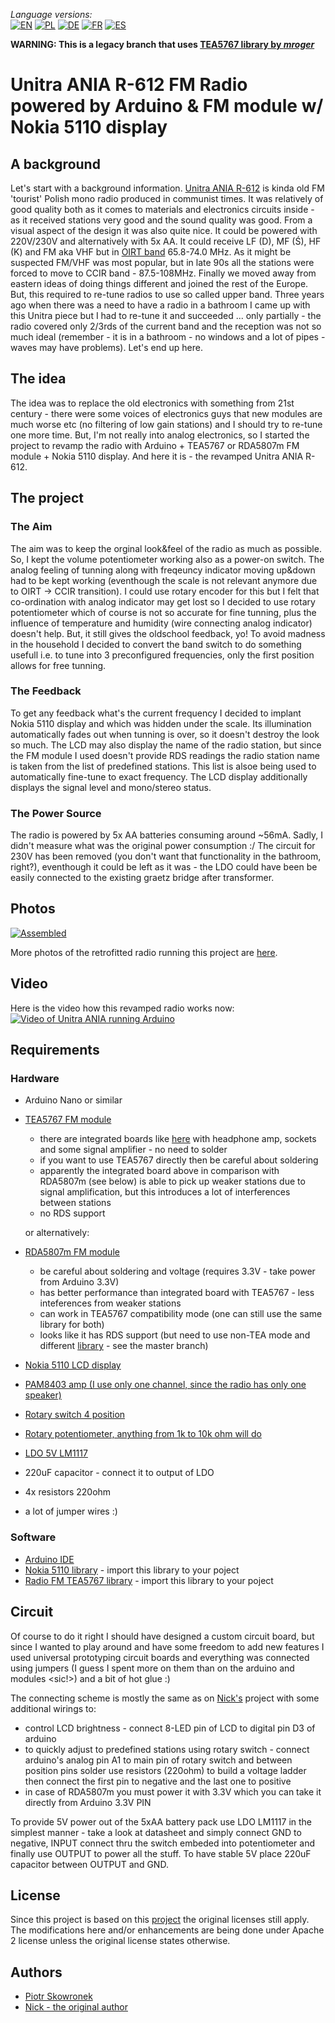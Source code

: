 _Language versions:_\
[![EN](https://github.com/pskowronek/epaper-clock-and-more/raw/master/www/flags/lang-US.png)](https://github.com/pskowronek/unitra-fm-radio-arduino) 
[![PL](https://github.com/pskowronek/unitra-fm-radio-arduino/raw/master/www/flags/lang-PL.png)](https://translate.googleusercontent.com/translate_c?sl=en&tl=pl&u=https://github.com/pskowronek/unitra-fm-radio-arduino)
[![DE](https://github.com/pskowronek/unitra-fm-radio-arduino/raw/master/www/flags/lang-DE.png)](https://translate.googleusercontent.com/translate_c?sl=en&tl=de&u=https://github.com/pskowronek/unitra-fm-radio-arduino)
[![FR](https://github.com/pskowronek/unitra-fm-radio-arduino/raw/master/www/flags/lang-FR.png)](https://translate.googleusercontent.com/translate_c?sl=en&tl=fr&u=https://github.com/pskowronek/unitra-fm-radio-arduino)
[![ES](https://github.com/pskowronek/unitra-fm-radio-arduino/raw/master/www/flags/lang-ES.png)](https://translate.googleusercontent.com/translate_c?sl=en&tl=es&u=https://github.com/pskowronek/unitra-fm-radio-arduino)


**WARNING: This is a legacy branch that uses [TEA5767 library by _mroger_](https://github.com/mroger/TEA5767)**

# Unitra ANIA R-612 FM Radio powered by Arduino & FM module w/ Nokia 5110 display 

## A background 
Let's start with a background information. [Unitra ANIA R-612](http://www.oldradio.pl/karta.php?numer=926) is kinda old FM 'tourist' Polish mono radio produced in communist times.
It was relatively of good quality both as it comes to materials and electronics circuits inside - as it received stations very good and
the sound quality was good. From a visual aspect of the design it was also quite nice. It could be powered with 220V/230V
and alternatively with 5x AA. It could receive LF (D), MF (Ś), HF (K) and FM aka VHF but in [OIRT band](https://en.wikipedia.org/wiki/International_Radio_and_Television_Organisation) 65.8-74.0 MHz.
As it might be suspected FM/VHF was most popular, but in late 90s all the stations were forced to move to CCIR band - 87.5-108MHz.
Finally we moved away from eastern ideas of doing things different and joined the rest of the Europe. But, this required to re-tune radios
to use so called upper band. Three years ago when there was a need to have a radio in a bathroom I came up with this Unitra piece
but I had to re-tune it and succeeded ... only partially - the radio covered only 2/3rds of the current band and the reception was not so
much ideal (remember - it is in a bathroom - no windows and a lot of pipes - waves may have problems). Let's end up here.

## The idea

The idea was to replace the old electronics with something from 21st century - there were some voices of electronics guys
that new modules are much worse etc (no filtering of low gain stations) and I should try to re-tune one more time. But, I'm not really into analog electronics, so
I started the project to revamp the radio with Arduino + TEA5767 or RDA5807m FM module + Nokia 5110 display. And here it is - the revamped Unitra ANIA R-612.

## The project

### The Aim
The aim was to keep the orginal look&feel of the radio as much as possible. So, I kept the volume potentiometer working also as a power-on switch.
The analog feeling of tunning along with freqeuncy indicator moving up&down had to be kept working (eventhough the scale is not relevant anymore due to OIRT -> CCIR transition).
I could use rotary encoder for this but I felt that co-ordination with analog indicator may get lost so I decided to use rotary potentiometer
which of course is not so accurate for fine tunning, plus the influence of temperature and humidity (wire connecting
analog indicator) doesn't help. But, it still gives the oldschool feedback, yo! To avoid madness in the household I decided to convert the band switch
to do something usefull i.e. to tune into 3 preconfigured frequencies, only the first position allows for free tunning.

### The Feedback
To get any feedback what's the current frequency I decided to implant Nokia 5110 display and which was hidden under the scale.
Its illumination automatically fades out when tunning is over, so it doesn't destroy the look so much. The LCD may also display the name
of the radio station, but since the FM module I used doesn't provide RDS readings the radio station name is taken from
the list of predefined stations. This list is alsoe being used to automatically fine-tune to exact frequency.
The LCD display additionally displays the signal level and mono/stereo status.

### The Power Source
The radio is powered by 5x AA batteries consuming around ~56mA. Sadly, I didn't measure what was the original power consumption :/
The circuit for 230V has been removed (you don't want that functionality in the bathroom, right?), eventhough it could be left as it was -
the LDO could have been be easily connected to the existing graetz bridge after transformer.


## Photos

[![Assembled](https://pskowronek.github.io/unitra-fm-radio-arduino/www/assembled/09.jpg)](https://pskowronek.github.io/unitra-fm-radio-arduino/www/assembled/index.html "Photos of assembling the radio")


More photos of the retrofitted radio running this project are [here](https://pskowronek.github.io/unitra-fm-radio-arduino/www/assembled/index.html "Photos of assembling the radio and final result").

## Video

Here is the video how this revamped radio works now:
[![Video of Unitra ANIA running Arduino](https://pskowronek.github.io/unitra-fm-radio-arduino/www/video/still.jpg)](https://youtu.be/vbuSLiFZ-MU)

## Requirements

### Hardware

- Arduino Nano or similar
- [TEA5767 FM module](https://botland.com.pl/en/radio-modules/6639-radio-module-tea5767.html)
  - there are integrated boards like [here](https://www.aliexpress.com/item/TEA5767-FM-Stereo-Radio-Module-for-76-108MHZ-With-Free-Cable-Antenna/32735797434.html) with headphone amp, sockets and some signal amplifier - no need to solder
  - if you want to use TEA5767 directly then be careful about soldering
  - apparently the integrated board above in comparison with RDA5807m (see below) is able to pick up weaker stations due to signal amplification, but this introduces a lot of interferences between stations
  - no RDS support

  or alternatively:
- [RDA5807m FM module](http://www.aliexpress.com/af/RDA5807m.html)
  - be careful about soldering and voltage (requires 3.3V - take power from Arduino 3.3V)
  - has better performance than integrated board with TEA5767 - less inteferences from weaker stations
  - can work in TEA5767 compatibility mode (one can still use the same library for both)
  - looks like it has RDS support (but need to use non-TEA mode and different [library](https://github.com/mathertel/Radio) - see the master branch)
- [Nokia 5110 LCD display](https://www.aliexpress.com/item/High-Quality-8448-84x84-LCD-Module-blue-backlight-adapter-PCB-for-Nokia-5110-for-Arduino/32614334972.html)
- [PAM8403 amp (I use only one channel, since the radio has only one speaker)](https://www.aliexpress.com/item/PAM8403-Super-Mini-Digital-Amplifier-Board-2-3W-Class-D-Digital-2-5V-To-5V-Power/1822706737.html)
- [Rotary switch 4 position](https://botland.com.pl/en/przelaczniik-obrotowe/6163-rotary-switch-4-positions-2-circuits-30mm.html)
- [Rotary potentiometer, anything from 1k to 10k ohm will do](https://botland.com.pl/en/potentiometers/2168-potencjometr-precyzyjny-wieloobrotowy-20k-10-obr.html)
- [LDO 5V LM1117](https://botland.com.pl/en/voltage-regulators/791-linear-voltage-regulator-ldo-5v-lm1117t-tht-to220.html)
- 220uF capacitor - connect it to output of LDO
- 4x resistors 220ohm
- a lot of jumper wires :)

### Software

- [Arduino IDE](https://www.arduino.cc/en/Main/Software)
- [Nokia 5110 library](http://www.rinkydinkelectronics.com/library.php?id=48) - import this library to your poject
- [Radio FM TEA5767 library](https://github.com/mroger/TEA5767) - import this library to your poject

## Circuit

Of course to do it right I should have designed a custom circuit board, but since I wanted to play around and have some freedom to
add new features I used universal prototyping circuit boards and everything was connected using jumpers (I guess I spent more on them
than on the arduino and modules <sic!>) and a bit of hot glue :) 

The connecting scheme is mostly the same as on [Nick's](http://educ8s.tv/arduino-fm-radio-project) project with some additional
wirings to:
- control LCD brightness - connect 8-LED pin of LCD to digital pin D3 of arduino
- to quickly adjust to predefined stations using rotary switch - connect arduino's analog pin A1 to main pin of rotary switch and  between position pins solder
use resistors (220ohm) to build a voltage ladder then connect the first pin to negative and the last one to positive
- in case of RDA5807m you must power it with 3.3V which you can take it directly from Arduino 3.3V PIN

To provide 5V power out of the 5xAA battery pack use LDO LM1117 in the simplest manner - take a look at datasheet and simply connect GND to negative, INPUT connect
thru the switch embeded into potentiometer and finally use OUTPUT to power all the stuff. To have stable 5V place 220uF capacitor between OUTPUT and GND.

## License

Since this project is based on this [project](http://educ8s.tv/arduino-fm-radio-project) the original licenses still apply.
The modifications here and/or enhancements are being done under Apache 2 license unless the original license states otherwise.

## Authors

- [Piotr Skowronek](https://github.com/pskowronek)
- [Nick - the original author](http://educ8s.tv/arduino-fm-radio-project)
